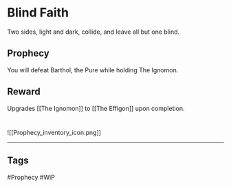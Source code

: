 # Blind Faith
Two sides, light and dark, collide, and leave all but one blind.
## Prophecy
You will defeat Barthol, the Pure while holding The Ignomon.
## Reward
Upgrades [[The Ignomon]] to [[The Effigon]] upon completion. 

#
![[Prophecy_inventory_icon.png]]

---
## Tags
#Prophecy
#WiP 